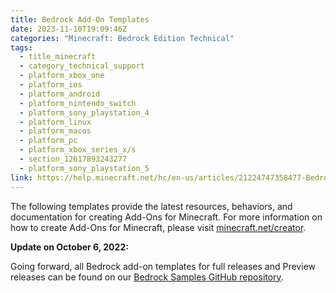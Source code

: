 ```yaml
---
title: Bedrock Add-On Templates
date: 2023-11-10T19:09:46Z
categories: "Minecraft: Bedrock Edition Technical"
tags:
  - title_minecraft
  - category_technical_support
  - platform_xbox_one
  - platform_ios
  - platform_android
  - platform_nintendo_switch
  - platform_sony_playstation_4
  - platform_linux
  - platform_macos
  - platform_pc
  - platform_xbox_series_x/s
  - section_12617893243277
  - platform_sony_playstation_5
link: https://help.minecraft.net/hc/en-us/articles/21224747358477-Bedrock-Add-On-Templates
---
```


The following templates provide the latest resources, behaviors, and documentation for creating Add-Ons for Minecraft. For more information on how to create Add-Ons for Minecraft, please visit [minecraft.net/creator](https://minecraft.net/creator).

**Update on October 6, 2022:**

Going forward, all Bedrock add-on templates for full releases and Preview releases can be found on our [Bedrock Samples GitHub repository](https://github.com/Mojang/bedrock-samples/releases).
